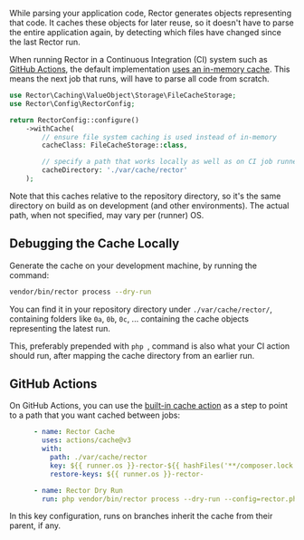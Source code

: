 While parsing your application code, Rector generates objects representing that code. It caches these objects for later reuse, so it doesn't have to parse the entire application again, by detecting which files have changed since the last Rector run.

When running Rector in a Continuous Integration (CI) system such as [GitHub Actions](https://github.com/features/actions), the default implementation [uses an in-memory cache](https://github.com/rectorphp/rector/blob/1d28ca109ca536e8034c3c756ee61c65e6e63c8a/config/config.php#L89-L94). This means the next job that runs, will have to parse all code from scratch.

```php
use Rector\Caching\ValueObject\Storage\FileCacheStorage;
use Rector\Config\RectorConfig;

return RectorConfig::configure()
    ->withCache(
        // ensure file system caching is used instead of in-memory
        cacheClass: FileCacheStorage::class,

        // specify a path that works locally as well as on CI job runners
        cacheDirectory: './var/cache/rector'
    );
```

Note that this caches relative to the repository directory, so it's the same directory on build as on development (and other environments). The actual path, when not specified, may vary per (runner) OS.

## Debugging the Cache Locally

Generate the cache on your development machine, by running the command:

```bash
vendor/bin/rector process --dry-run
```

You can find it in your repository directory under `./var/cache/rector/`, containing folders like `0a`, `0b`, `0c`, ... containing the cache objects representing the latest run.

This, preferably prepended with `php `, command is also what your CI action should run, after mapping the cache directory from an earlier run.

## GitHub Actions

On GitHub Actions, you can use the [built-in cache action](https://github.com/actions/cache) as a step to point to a path that you want cached between jobs:

```yaml
      - name: Rector Cache
        uses: actions/cache@v3
        with:
          path: ./var/cache/rector
          key: ${{ runner.os }}-rector-${{ hashFiles('**/composer.lock') }}
          restore-keys: ${{ runner.os }}-rector-

      - name: Rector Dry Run
        run: php vendor/bin/rector process --dry-run --config=rector.php
```

In this key configuration, runs on branches inherit the cache from their parent, if any.
